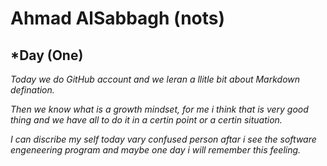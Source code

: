 # **Ahmad AlSabbagh (nots)**
## *Day (One)

*Today we do GitHub account and we leran a llitle bit about Markdown defination.*

*Then we know what is a growth mindset, for me i think that is very good thing and we have all to do it in a certin point or a certin situation.*

*I can discribe my self today vary confused person aftar i see the software engeneering program and maybe one day i will remember this feeling.*
